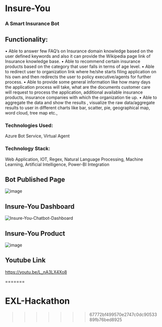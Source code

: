 # Insure-You
### A Smart Insurance Bot


## Functionality:
• Able to answer few FAQ’s on Insurance domain knowledge based on the user defined keywords and also it can provide the Wikipedia page link of Insurance knowledge base.
• Able to recommend certain insurance products based on the category that user falls in terms of age level.
• Able to redirect user to organization link where he/she starts filing application on his own and then redirects the user to policy executive/agents for further process. 
• Able to provide some general information like how many days the application process will take, what are the documents customer care will request to process the application, additional available insurance products, insurance companies with which the organization tie up.
• Able  to aggregate the data and show the results , visualize the raw data/aggregate results to user in different charts like bar, scatter, pie, geographical map, word cloud, tree map etc.,


### Technologies Used:
  Azure Bot Service, Virtual Agent
### Technology Stack:
  Web Application, IOT, Regex, Natural Language Processing, Machine Learning, Artificial Intelligence, Power-BI Integration


## Bot Published Page

![image](https://user-images.githubusercontent.com/59086665/177010098-cdcac468-ffc7-4d81-8856-9fbf6b1c0cfd.png)


## Insure-You Dashboard

![Insure-You-Chatbot-Dashboard](https://user-images.githubusercontent.com/59086665/177015393-2e461f10-d428-4f97-9077-6dee58dd208f.png)


## Insure-You Product

![image](https://user-images.githubusercontent.com/59086665/177118927-c8343c2e-e0b3-4fdf-9816-672e71d892ba.png)


## Youtube Link
https://youtu.be/L_nA3LX4Xo8



=======
# EXL-Hackathon
>>>>>>> 67772bf499570e2747c0dc9053389fb76bed8925

